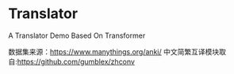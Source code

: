 # Translator
A Translator Demo Based On Transformer

数据集来源：https://www.manythings.org/anki/
中文简繁互译模块取自:https://github.com/gumblex/zhconv
